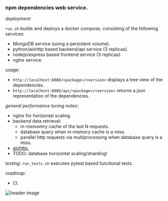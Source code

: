 ### npm dependencies web service.

*deployment*:

```run.sh``` builds and deploys a docker compose, consisting of the following services:

- MongoDB service (using a persistent volume).
- python/aiohttp based backend/api service (3 replicas).
- nodejs/express based frontend service (3 replicas).
- nginx service.

*usage*:
- ```http://localhost:8080/<package>/<version>``` displays a tree view of the dependencies.
- ```http://localhost:8080/api/<package>/<version>``` returns a json representation of the dependencies.

*general performance tuning notes*:
- nginx for horizontal scaling.
- backend data retrieval:
  - in-memomry cache of the last N requests.
  - database query when in-memory cache is a miss.
  - parallel http requests via multiprocessing when database query is a miss.
- [aiohttp.](http://y.tsutsumi.io/aiohttp-vs-multithreaded-flask-for-high-io-applications.html)
- TODO: database horizontal scaling/sharding!

*testing*:
```run_tests.sh``` executes pytest based functional tests. 

*roadmap*:
- CI.

![header image](https://github.com/leongold/dep-view/blob/master/dep-view-demo.png)
